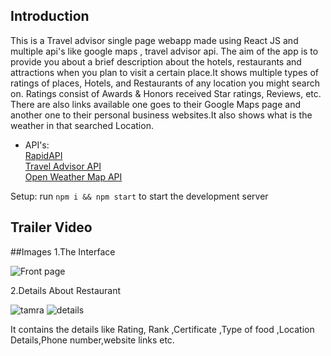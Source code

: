 ## Introduction
This is a Travel advisor single page webapp made using React JS and multiple api's like google maps , travel advisor api. The aim of the app is to provide you about a brief description about the hotels, restaurants and attractions when you plan to visit a certain place.It shows multiple types of ratings of places, Hotels, and Restaurants of any location you might search on. Ratings consist of Awards & Honors received Star ratings, Reviews, etc. There are also links available one goes to their Google Maps page and another one to their personal business websites.It also shows what is the weather in that searched Location.
- API's:<br />
[RapidAPI](https://rapidapi.com/hub?utm_source=youtube.com/JavaScriptMastery&utm_medium=DevRel&utm_campaign=DevRel) <br />
[Travel Advisor API](https://rapidapi.com/apidojo/api/travel-advisor?utm_source=youtube.com/JavaScriptMastery&utm_medium=DevRel&utm_campaign=DevRel) <br />
[Open Weather Map API](https://rapidapi.com/community/api/open-weather-map?utm_source=youtube.com/JavaScriptMastery&utm_medium=DevRel&utm_campaign=DevRel)


Setup: run ```npm i && npm start``` to start the development server

## Trailer Video



##Images
1.The Interface


![Front page](https://user-images.githubusercontent.com/96871477/179968120-49e851de-d77e-4d2e-b898-a0513c2e3d68.png)

2.Details About Restaurant


![tamra](https://user-images.githubusercontent.com/96871477/179968195-7538223d-dec7-4e25-857e-ad91ada36541.png)
![details](https://user-images.githubusercontent.com/96871477/179968289-3b764918-2af2-47b4-b0c3-7e4bcafe2312.png)


It contains the details like Rating, Rank ,Certificate ,Type of food ,Location Details,Phone number,website links etc.
